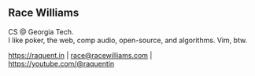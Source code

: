 ## Race Williams

CS @ Georgia Tech.\
I like poker, the web, comp audio, open-source, and algorithms. Vim, btw.

https://raquent.in | race@racewilliams.com | https://youtube.com/@raquentin
